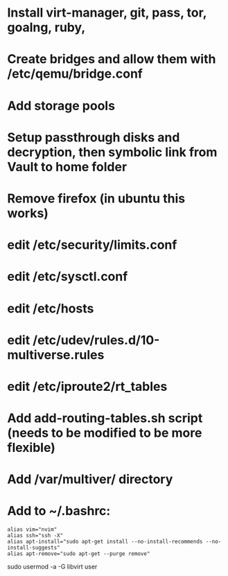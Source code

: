 

# Install virt-manager, git, pass, tor, goalng, ruby, 

# Create bridges and allow  them with /etc/qemu/bridge.conf
# Add storage pools

# Setup passthrough disks and decryption, then symbolic link from Vault to home folder

# Remove firefox (in ubuntu this works)

# edit /etc/security/limits.conf
# edit /etc/sysctl.conf
# edit /etc/hosts
# edit /etc/udev/rules.d/10-multiverse.rules
# edit /etc/iproute2/rt_tables

# Add add-routing-tables.sh script (needs to be modified to be more flexible)

# Add /var/multiver/ directory 

# Add to ~/.bashrc:
```
alias vim="nvim"
alias ssh="ssh -X"
alias apt-install="sudo apt-get install --no-install-recommends --no-install-suggests"
alias apt-remove="sudo apt-get --purge remove"
```

sudo usermod -a -G libvirt user
